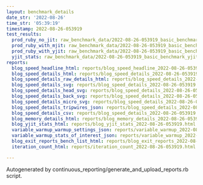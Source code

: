 ```yaml
---
layout: benchmark_details
date_str: '2022-08-26'
time_str: '05:39:19'
timestamp: 2022-08-26-053919
test_results:
  prod_ruby_no_jit: raw_benchmark_data/2022-08-26-053919_basic_benchmark_prod_ruby_no_jit.json
  prod_ruby_with_mjit: raw_benchmark_data/2022-08-26-053919_basic_benchmark_prod_ruby_with_mjit.json
  prod_ruby_with_yjit: raw_benchmark_data/2022-08-26-053919_basic_benchmark_prod_ruby_with_yjit.json
  yjit_stats: raw_benchmark_data/2022-08-26-053919_basic_benchmark_yjit_stats.json
reports:
  blog_speed_headline_html: reports/blog_speed_headline_2022-08-26-053919.html
  blog_speed_details_html: reports/blog_speed_details_2022-08-26-053919.html
  blog_speed_details_raw_details_html: reports/blog_speed_details_2022-08-26-053919.raw_details.html
  blog_speed_details_svg: reports/blog_speed_details_2022-08-26-053919.svg
  blog_speed_details_head_svg: reports/blog_speed_details_2022-08-26-053919.head.svg
  blog_speed_details_back_svg: reports/blog_speed_details_2022-08-26-053919.back.svg
  blog_speed_details_micro_svg: reports/blog_speed_details_2022-08-26-053919.micro.svg
  blog_speed_details_tripwires_json: reports/blog_speed_details_2022-08-26-053919.tripwires.json
  blog_speed_details_csv: reports/blog_speed_details_2022-08-26-053919.csv
  blog_memory_details_html: reports/blog_memory_details_2022-08-26-053919.html
  blog_yjit_stats_html: reports/blog_yjit_stats_2022-08-26-053919.html
  variable_warmup_warmup_settings_json: reports/variable_warmup_2022-08-26-053919.warmup_settings.json
  variable_warmup_stats_of_interest_json: reports/variable_warmup_2022-08-26-053919.stats_of_interest.json
  blog_exit_reports_bench_list_html: reports/blog_exit_reports_2022-08-26-053919.bench_list.html
  iteration_count_html: reports/iteration_count_2022-08-26-053919.html

---
```

Autogenerated by continuous_reporting/generate_and_upload_reports.rb script.
